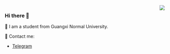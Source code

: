 <img align="right" src="https://github-readme-stats.vercel.app/api?username=Universoar&theme=dracula&show_icons=true"/>

### Hi there 👋

🏫 I am a student from Guangxi Normal University.

💬 Contact me:
- [Telegram](https://t.me/universoar_hax)

<!--
**Universoar/Universoar** is a ✨ _special_ ✨ repository because its `README.md` (this file) appears on your GitHub profile.

Here are some ideas to get you started:

- 🔭 I’m currently working on ...
- 🌱 I’m currently learning ...
- 👯 I’m looking to collaborate on ...
- 🤔 I’m looking for help with ...
- 💬 Ask me about ...
- 📫 How to reach me: ...
- 😄 Pronouns: ...
- ⚡ Fun fact: ...
-->

